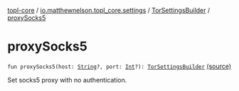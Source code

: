 [topl-core](../../index.md) / [io.matthewnelson.topl_core.settings](../index.md) / [TorSettingsBuilder](index.md) / [proxySocks5](./proxy-socks5.md)

# proxySocks5

`fun proxySocks5(host: `[`String`](https://kotlinlang.org/api/latest/jvm/stdlib/kotlin/-string/index.html)`?, port: `[`Int`](https://kotlinlang.org/api/latest/jvm/stdlib/kotlin/-int/index.html)`?): `[`TorSettingsBuilder`](index.md) [(source)](https://github.com/05nelsonm/TorOnionProxyLibrary-Android/blob/master/topl-core/src/main/java/io/matthewnelson/topl_core/settings/TorSettingsBuilder.kt#L411)

Set socks5 proxy with no authentication.

